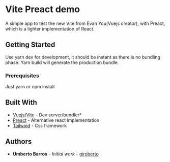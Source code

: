 # Vite Preact demo

A simple app to test the new Vite from Evan You(Vuejs creator), with Preact, which is a lighter implementation of React.

## Getting Started

Use yarn dev for development, it should be instant as there is no bundling phase.
Yarn build will generate the production bundle.

### Prerequisites

Just yarn or npm install

## Built With

* [Vuejs/Vite](https://github.com/vuejs/vite) - Dev server/bundler*
* [Preact](https://preactjs.com/) - Alternative react implementation
* [Tailwind](https://tailwindcss.com/) - Css framework

## Authors

* **Umberto Barros** - *Initial work* - [giroberto](https://github.com/giroberto)